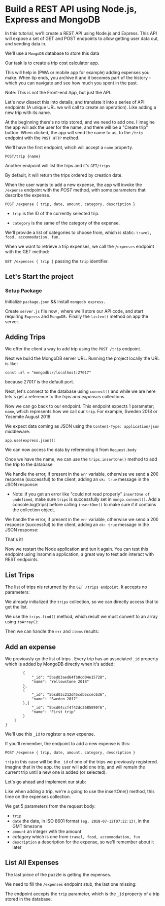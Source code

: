 # Build a REST API using Node.js, Express and MongoDB

In this tutorial, we'll create a REST API using Node.js and Express. This API will expose a set of GET and POST endpoints to allow getting user data out, and sending data in.

We'll use a `MongoDB` database to store this data

Our task is to create a trip cost calculator app.

This will help in (PWA or mobile app for example) adding expenses you make. When tip ends, you archive it and it becomes part of the history - which you can navigate and see how much you spent in the past.

Note: This is not the Front-end App, but just the API.

Let's now dissect this into details, and translate it into a series of API endpoints (A unique URL we will call to create an operation). Like adding a new trip with its name.

At the beginning there's no trip stored, and we need to add one. I imagine the app will ask the user for the name, and there will be a "Create trip" button. When clicked, the app will send the name to us, to the `/trip` endpoint with the `POST HTTP` method.

We'll have the first endpoint, which will accept a `name` property.

```POST/trip {name}```

Another endpoint will list the trips and it's ```GET/trips```

By default, it will return the trips ordered by creation date.

When the user wants to add a new expense, the app will invoke the `/expense` endpoint with the *POST* method, with some parameters that describe the expense.

```POST /expense { trip, date, amount, category, description }```

* `trip` is the ID of the currently selected trip.

* `category` is the same of the category of the expense.

We'll provide a list of categories to choose from, which is static: `travel, food, accommodation, fun.`

When we want to retrieve a trip expenses, we call the `/expenses` endpoint with the GET method:

`GET /expenses { trip }` passing the `trip` identifier.

## Let's Start the project

### Setup Package

Initialize `package.json` && install `mongodb express.`

Create `server.js` file now , where we'll store our API code, and start requiring `Express` and `MongoDB.` Finally the `listen()` method on app the server.

## Adding Trips

We offer the client a way to add trip using the `POST /trip` endpoint.

Next we build the MongoDB server URL. Running the project locally the URL is like:

```const url = "mongodb://localhost:27017"```

because 27017 is the default port.

Next, let's connect to the database using `connect()` and while we are here lets's get a reference to the *trips and expenses* collections.

Now we can go back to our endpoint. This endpoint expects 1 parameter; `name`, which represents how we call our `trip`. For example, Sweden 2018 or Yosemite August 2018.

We expect data coming as JSON using the `Content-Type: application/json` middleware:

```app.use(express.json())```

We can now access the data by referencing it from `Request.body`

Once we have the name, we can use the `trips.insertOne()` method to add the trip to the database

We handle the error, if present in the `err` variable, otherwise we send a 200 response (successful) to the client, adding an `ok: true` message in the JSON response:

* Note: if you get an error like "could not read properly" `insertOne of undefined`, make sure `trips` is successfully set in `mongo.connect()`. Add a console.log(trips) before calling `insertOne()` to make sure if it contains the collection object.

We handle the error, if present in the `err` variable, otherwise we send a 200 response (successful) to the client, adding an `ok: true` message in the JSON response:

That's it!

Now we restart the Node application and tun it again. You can test this endpoint using Insomnia application, a great way to test adn interact with REST endpoints.

## List Trips
The list of trips nis returned by the `GET /trips endpoint`. It accepts no parameters:

We already initialized the `trips` collection, so we can directly access that to get the list.

We use the `trips.find()` method, which result we must convert to an array using `toArray()`:

Then we can handle the `err` and `items` results:

## Add an expense

We previously go the list of trips . Every trip has an associated `_id` property which is added by MongoDB directly when it's added:

``` "trips": [
        {
            "_id": "5bsd03aed64fb0cd04e15728",
            "name": "Yellowstone 2018"
        },
        {
            "_id": "5bsd03c212d45cdb5ccec636",
            "name": "Sweden 2017"
        },{
            "_id": "5bsd04ccf4f42dc3685890f6",
            "name": "First trip"
        }
    ]
}
```

We'll use this `_id` to register a new expense.

If you'll remember, the endpoint to add a new expense is this:

```POST /expense { trip, date, amount, category, description }```

`trip` in this case will be the `_id` of one of the trips we previously registered. Imagine that in the app. the user will add one trip, and will remain the current trip until a new one is added (or selected).

Let's go ahead and implement our stub:

Like when adding a trip, we're a going to use the insertOne() method, this time on the expenses collection.

We get 5 parameters from the request body:

* `trip`
* `date` the date, in ISO 8601 format `(eg. 2018-07-12T07:22:13)`, in the GMT timezone
* `amount` an integer with the amount
* *category* which is one from `travel, food, accommodation, fun`
* `description` a description for the expense, so we'll remember about it later

## List All Expenses

The last piece of the puzzle is getting the expenses.

We need to fill the `/expenses` endpoint stub, the last one missing:

The endpoint accepts the `trip` parameter, which is the `_id` property of a trip stored in the database.
